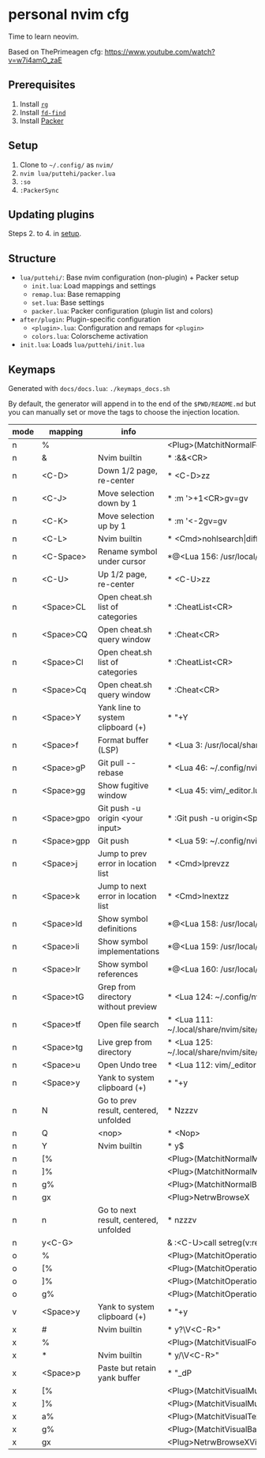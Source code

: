 # personal nvim cfg

Time to learn neovim.

Based on ThePrimeagen cfg: https://www.youtube.com/watch?v=w7i4amO_zaE

## Prerequisites

1. Install [`rg`](https://github.com/BurntSushi/ripgrep)
2. Install [`fd-find`](https://github.com/sharkdp/fd)
3. Install [Packer](https://github.com/wbthomason/packer.nvim)

## Setup

1. Clone to `~/.config/` as `nvim/`
2. `nvim lua/puttehi/packer.lua`
3. `:so`
4. `:PackerSync`

## Updating plugins

Steps 2. to 4. in [setup](#setup).

## Structure

- `lua/puttehi/`: Base nvim configuration (non-plugin) + Packer setup
  - `init.lua`: Load mappings and settings
  - `remap.lua`: Base remapping
  - `set.lua`: Base settings
  - `packer.lua`: Packer configuration (plugin list and colors)
- `after/plugin`: Plugin-specific configuration
  - `<plugin>.lua`: Configuration and remaps for `<plugin>`
  - `colors.lua`: Colorscheme activation
- `init.lua`: Loads `lua/puttehi/init.lua`

## Keymaps

Generated with `docs/docs.lua`: `./keymaps_docs.sh`

By default, the generator will append in to the end of the `$PWD/README.md` but you can manually set or move the tags to choose the injection location.

<!-- DOCGEN_START -->
| mode | mapping | info | command |
| ---- | ------- | ---- | ------- |
| n | % |  | \<Plug>(MatchitNormalForward) |
| n | & | Nvim builtin | * :&&\<CR> |
| n | \<C-D> | Down 1/2 page, re-center | * \<C-D>zz |
| n | \<C-J> | Move selection down by 1 | * :m '>+1\<CR>gv=gv |
| n | \<C-K> | Move selection up by 1 | * :m '\<-2<CR>gv=gv |
| n | \<C-L> | Nvim builtin | * \<Cmd>nohlsearch\|diffupdate\|normal! <C-L><CR> |
| n | \<C-Space> | Rename symbol under cursor | *@\<Lua 156: /usr/local/share/nvim/runtime/lua/vim/lsp/buf.lua:41> |
| n | \<C-U> | Up 1/2 page, re-center | * \<C-U>zz |
| n | \<Space>CL | Open cheat.sh list of categories | * :CheatList\<CR> |
| n | \<Space>CQ | Open cheat.sh query window | * :Cheat\<CR> |
| n | \<Space>Cl | Open cheat.sh list of categories | * :CheatList\<CR> |
| n | \<Space>Cq | Open cheat.sh query window | * :Cheat\<CR> |
| n | \<Space>Y | Yank line to system clipboard (+) | * "+Y |
| n | \<Space>f | Format buffer (LSP) | * \<Lua 3: /usr/local/share/nvim/runtime/lua/vim/lsp/buf.lua:220> |
| n | \<Space>gP | Git pull --rebase | * \<Lua 46: ~/.config/nvim/after/plugin/fugitive.lua:5> |
| n | \<Space>gg | Show fugitive window | * \<Lua 45: vim/_editor.lua:0> |
| n | \<Space>gpo | Git push -u origin \<your input> | * :Git push -u origin\<Space> |
| n | \<Space>gpp | Git push | * \<Lua 59: ~/.config/nvim/after/plugin/fugitive.lua:10> |
| n | \<Space>j | Jump to prev error in location list | * \<Cmd>lprev<CR>zz |
| n | \<Space>k | Jump to next error in location list | * \<Cmd>lnext<CR>zz |
| n | \<Space>ld | Show symbol definitions | *@\<Lua 158: /usr/local/share/nvim/runtime/lua/vim/lsp/buf.lua:75> |
| n | \<Space>li | Show symbol implementations | *@\<Lua 159: /usr/local/share/nvim/runtime/lua/vim/lsp/buf.lua:95> |
| n | \<Space>lr | Show symbol references | *@\<Lua 160: /usr/local/share/nvim/runtime/lua/vim/lsp/buf.lua:556> |
| n | \<Space>tG | Grep from directory without preview | * \<Lua 124: ~/.config/nvim/after/plugin/telescope.lua:4> |
| n | \<Space>tf | Open file search | * \<Lua 111: ~/.local/share/nvim/site/pack/packer/start/telescope.nvim/lua/telescope/builtin/init.lua:483> |
| n | \<Space>tg | Live grep from directory | * \<Lua 125: ~/.local/share/nvim/site/pack/packer/start/telescope.nvim/lua/telescope/builtin/init.lua:483> |
| n | \<Space>u | Open Undo tree | * \<Lua 112: vim/_editor.lua:0> |
| n | \<Space>y | Yank to system clipboard (+) | * "+y |
| n | N | Go to prev result, centered, unfolded | * Nzzzv |
| n | Q | \<nop> | * \<Nop> |
| n | Y | Nvim builtin | * y$ |
| n | [% |  | \<Plug>(MatchitNormalMultiBackward) |
| n | ]% |  | \<Plug>(MatchitNormalMultiForward) |
| n | g% |  | \<Plug>(MatchitNormalBackward) |
| n | gx |  | \<Plug>NetrwBrowseX |
| n | n | Go to next result, centered, unfolded | * nzzzv |
| n | y\<C-G> |  | & :\<C-U>call setreg(v:register, fugitive#Object(@%))<CR> |
| o | % |  | \<Plug>(MatchitOperationForward) |
| o | [% |  | \<Plug>(MatchitOperationMultiBackward) |
| o | ]% |  | \<Plug>(MatchitOperationMultiForward) |
| o | g% |  | \<Plug>(MatchitOperationBackward) |
| v | \<Space>y | Yank to system clipboard (+) | * "+y |
| x | # | Nvim builtin | * y?\V\<C-R>"<CR> |
| x | % |  | \<Plug>(MatchitVisualForward) |
| x | * | Nvim builtin | * y/\V\<C-R>"<CR> |
| x | \<Space>p | Paste but retain yank buffer | * "_dP |
| x | [% |  | \<Plug>(MatchitVisualMultiBackward) |
| x | ]% |  | \<Plug>(MatchitVisualMultiForward) |
| x | a% |  | \<Plug>(MatchitVisualTextObject) |
| x | g% |  | \<Plug>(MatchitVisualBackward) |
| x | gx |  | \<Plug>NetrwBrowseXVis |
<!-- DOCGEN_END -->

